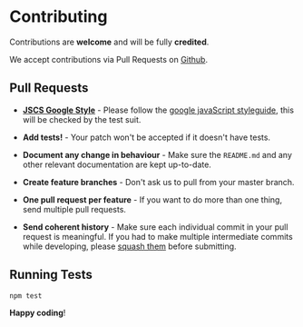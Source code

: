 # Contributing

Contributions are **welcome** and will be fully **credited**.

We accept contributions via Pull Requests on
[Github](https://github.com/voidberg/html5sortable).

## Pull Requests

- **[JSCS Google Style](https://google-styleguide.googlecode.com/svn/trunk/javascriptguide.xml)**
    \- Please follow the [google javaScript styleguide](https://google-styleguide.googlecode.com/svn/trunk/javascriptguide.xml),
    this will be checked by the test suit.

- **Add tests!** - Your patch won't be accepted if it doesn't have tests.

- **Document any change in behaviour** - Make sure the `README.md` and any
    other relevant documentation are kept up-to-date.

- **Create feature branches** - Don't ask us to pull from your master branch.

- **One pull request per feature** - If you want to do more than one thing,
    send multiple pull requests.

- **Send coherent history** - Make sure each individual commit in your pull
    request is meaningful. If you had to make multiple intermediate commits
    while developing, please
    [squash them](http://www.git-scm.com/book/en/v2/Git-Tools-Rewriting-History#Changing-Multiple-Commit-Messages)
    before submitting.

## Running Tests

```bash
npm test
```

**Happy coding**!
